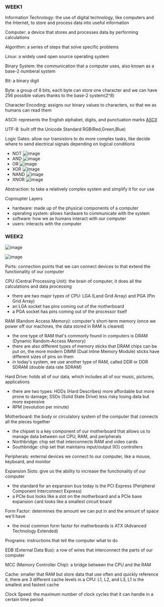 ### WEEK1 ###

Information Technology: the use of digital technology, like computers and the Internet, to store and process data into useful information

Computer: a device that stores and processes data by performing calculations

Algorithm: a series of steps that solve specific problems

Linux: a widely used open source operating system

Binary System: the communication that a computer uses, also known as a base-2 numberal system

Bit: a binary digit

Byte: a group of 8 bits, each byte can store one character and we can have 256 possible values thanks to the base-2 system(2^8)

Character Encoding: assigns our binary values to characters, so that we as humans can read them

ASCII: represents the English alphabet, digits, and punctuation marks [ASCII](http://sticksandstones.kstrom.com/appen.html)

UTF-8: built off the Unicode Standard
RGB(Red,Green,Blue)

Logic Gates: allow our transistors to do more complex tasks, like decide where to send electrical signals depending on logical conditions
- NOT
![image](https://github.com/songyang722/coursera/blob/main/Google%20IT%20Support/The%20NOT%20Gate.png)
- AND
![image](https://github.com/songyang722/coursera/blob/main/Google%20IT%20Support/The%20AND%20Gate.png)
- OR
![image](https://github.com/songyang722/coursera/blob/main/Google%20IT%20Support/The%20OR%20Gate.png)
- XOR
![image](https://github.com/songyang722/coursera/blob/main/Google%20IT%20Support/The%20XOR%20Gate.png)
- NAND
![image](https://github.com/songyang722/coursera/blob/main/Google%20IT%20Support/The%20NAND%20Gate.png)
- XNOR
![image](https://github.com/songyang722/coursera/blob/main/Google%20IT%20Support/The%20XNOR%20Gate.png)

Abstraction: to take a relatively complex system and simplify it for our use

Copmupter Layers
- hardware: made up of the physical components of a computer
- operating system: allows hardware to communicate with the system
- software: how we as humans interact with our computer
- users: interacts with the computer



### WEEK2 ###

![image](https://github.com/songyang722/coursera/blob/main/Google%20IT%20Support/Decimal%20Nomenclature.png)

![image](https://github.com/songyang722/coursera/blob/main/Google%20IT%20Support/Binary%20Nomenclature.png)

Ports: connection points that we can connect devices to that extend the functionality of our computer

CPU (Central Processing Unit): the brain of computer, it does all the calculations and data processing
- there are two major types of CPU: LGA (Land Grid Array) and PGA (Pin Grid Array)
- an LGA socket has pins coming out of the motherboard
- a PGA socket has pins coming out of the processor itself

RAM (Random Access Memory): computer's short-term memory (once we power off our machines, the data stored in RAM is cleared) 
- the one type of RAM that's commonly found in computers is DRAM (Dynamic Random-Access Memory)
- there are also different types of memory sticks that DRAM chips can be put on, the more modern DIMM (Dual Inline Memory Module) sticks have different sizes of pins on them
- in today's system, we use another type of RAM, called DDR or DDR SDRAM (double data rate SDRAM)

Hard Drive: holds all of our data, which includes all of our music, pictures, applications
- there are two types: HDDs (Hard Describes) more affordable but more prone to damage; SSDs (Solid State Drive) less risky losing data but more expensive
- RPM (revolution per minute)

Motherboard: the body or circulatory system of the computer that connects all the pieces together
- the chipset is a key component of our motherboard that allows us to manage data between out CPU, RAM, and peripherals
- Northbridge: chip set that interconnects RAM and video cards
- Southbridge: chip set that maintains input/output (IO) controllers

Peripherals: external devices we connect to our computer, like a mouse, keyboard, and monitor

Expansion Slots: give us the ability to increase the functionality of our computer
- the standard for an expansion bus today is the PCI Express (Peripheral Component Interconnect Express)
- a PCIe bus looks like a slot on the motherboard and a PCIe base expansion card looks like a smallest circuit board

Form Factor: determines the amount we can put in and the amount of space we'll have
- the most common form factor for matherboards is ATX (Advanced Technology Extended)

Programs: instructions that tell the computer what to do

EDB (External Data Bus): a row of wires that interconnect the parts of our computer

MCC (Memory Controller Chip): a bridge between the CPU and the RAM

Cache: smaller that RAM but store data that use often and quickly reference it, there are 3 different cache levels in a CPU: L1, L2, and L3, L1 is the smallest and fastest cache

Clock Speed: the maximum number of clock cycles that it can handle in a certain time period
